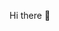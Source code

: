 Hi there 👋

<!-- [![jaeskim's 42 stats](https://badge42.herokuapp.com/api/stats/vpaladin)](https://github.com/JaeSeoKim/badge42) -->
